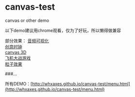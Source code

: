 # canvas-test

canvas or other demo

以下demo建议用chrome观看，仅为了好玩，所以懒得做兼容<br>

部分效果：
[音频可视化](http://whxaxes.github.io/canvas-test/src/Funny-demo/musicPlayer/index.html)<br>
[创意时钟](http://whxaxes.github.io/canvas-test/src/Funny-demo/coolClock/index.html)<br>
[canvas 3D](http://whxaxes.github.io/canvas-test/src/3D-demo/3Dcubes_2.html)<br>
[飞机大战游戏](http://whxaxes.github.io/canvas-test/src/Game-demo/planGame/index.html)<br>
[粒子效果](http://whxaxes.github.io/canvas-test/src/Particle-demo/orangutan/index.html)<br>

###...

所有DEMO：[http://whxaxes.github.io/canvas-test/menu.html](http://whxaxes.github.io/canvas-test/menu.html)<br />
